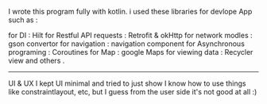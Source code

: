 I wrote this program fully with kotlin. i used these libraries for devlope App such as :

for DI : Hilt
for Restful API requests : Retrofit & okHttp
for network modles : gson convertor
for navigation : navigation component
for Asynchronous programing : Coroutines
for Map : google Maps 
for viewing data : Recycler view
and others .
___________________________________________________________________________________________________

UI & UX 
I kept UI minimal and tried to just show I know how to use things like constraintlayout, etc, but I guess from the user side it's not good at all :)
